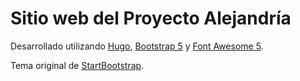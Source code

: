 Sitio web del Proyecto Alejandría
=================================

Desarrollado utilizando [Hugo](https://gohugo.io/), [Bootstrap 5](https://getbootstrap.com/) y [Font Awesome 5](https://fontawesome.com/).

Tema original de [StartBootstrap](https://github.com/StartBootstrap/startbootstrap-agency).
